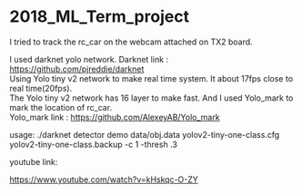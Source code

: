 # 2018_ML_Term_project

I tried to track the rc_car on the webcam attached on TX2 board.

I used darknet yolo network.
Darknet link : https://github.com/pjreddie/darknet                                                                             
Using Yolo tiny v2 network to make real time system.
It about 17fps close to real time(20fps).                                                                                       
The Yolo tiny v2 network has 16 layer to make fast.
And I used Yolo_mark to mark the location of rc_car.                                                                            
Yolo_mark link : https://github.com/AlexeyAB/Yolo_mark

usage:
./darknet detector demo data/obj.data yolov2-tiny-one-class.cfg yolov2-tiny-one-class.backup -c 1 -thresh .3

youtube link:

https://www.youtube.com/watch?v=kHskqc-O-ZY
